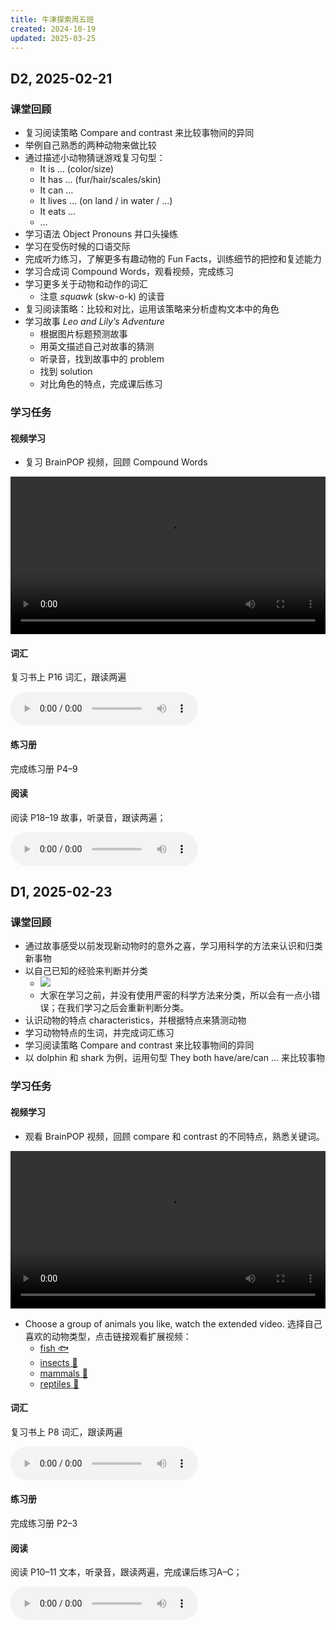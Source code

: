 ```yaml
---
title: 牛津探索周五班
created: 2024-10-19
updated: 2025-03-25
---
```


## D2, 2025-02-21

### 课堂回顾

- 复习阅读策略 Compare and contrast 来比较事物间的异同
- 举例自己熟悉的两种动物来做比较
- 通过描述小动物猜谜游戏复习句型：
	- It is … (color/size)
	- It has … (fur/hair/scales/skin)
	- It can …
	- It lives … (on land / in water / …)
	- It eats …
	- …
- 学习语法 Object Pronouns 并口头操练
- 学习在受伤时候的口语交际
- 完成听力练习，了解更多有趣动物的 Fun Facts，训练细节的把控和复述能力
- 学习合成词 Compound Words，观看视频，完成练习
- 学习更多关于动物和动作的词汇
	-  注意 *squawk* (skw-o-k) 的读音
- 复习阅读策略：比较和对比，运用该策略来分析虚构文本中的角色
- 学习故事 *Leo and Lily’s Adventure*
	- 根据图片标题预测故事
	- 用英文描述自己对故事的猜测
	- 听录音，找到故事中的 problem
	- 找到 solution
	- 对比角色的特点，完成课后练习

### 学习任务

#### 视频学习

- 复习 BrainPOP 视频，回顾 Compound Words

<video width="100%" height="auto" controls>
  <source src="https://mini-elephant-1318622621.cos.ap-chongqing.myqcloud.com/english/brainpop-jr-compound-words.mp4" type="video/mp4">
</video>

#### 词汇

复习书上 P16 词汇，跟读两遍

<audio controls>
  <source src="https://mini-elephant-1318622621.cos.ap-chongqing.myqcloud.com/english/OD2e_L2_Student_Book_Audio_1.09.mp3" type="audio/mp3">
</audio>

#### 练习册

完成练习册 P4–9

#### 阅读

阅读 P18–19 故事，听录音，跟读两遍；

<audio controls>
  <source src="https://mini-elephant-1318622621.cos.ap-chongqing.myqcloud.com/english/OD2e_L2_Student_Book_Audio_1.10.mp3" type="audio/mp3">
</audio>

## D1, 2025-02-23

### 课堂回顾

- 通过故事感受以前发现新动物时的意外之喜，学习用科学的方法来认识和归类新事物
- 以自己已知的经验来判断并分类
	- ![](https://mini-elephant-1318622621.cos.ap-chongqing.myqcloud.com/english/IMG_0855.jpeg)
	- 大家在学习之前，并没有使用严密的科学方法来分类，所以会有一点小错误；在我们学习之后会重新判断分类。
- 认识动物的特点 characteristics，并根据特点来猜测动物
- 学习动物特点的生词，并完成词汇练习
- 学习阅读策略 Compare and contrast 来比较事物间的异同
- 以 dolphin 和 shark 为例，运用句型 They both have/are/can … 来比较事物

### 学习任务

#### 视频学习

- 观看 BrainPOP 视频，回顾 compare 和 contrast 的不同特点，熟悉关键词。

<video width="100%" height="auto" controls>
  <source src="https://mini-elephant-1318622621.cos.ap-chongqing.myqcloud.com/english/brain-pop-jr-compare-and-contrast.mp4" type="video/mp4">
</video>

- Choose a group of animals you like, watch the extended video. 选择自己喜欢的动物类型，点击链接观看扩展视频：
	- [fish 🐟](https://mini-elephant-1318622621.cos.ap-chongqing.myqcloud.com/english/brainpop-jr-fish.mp4)
	- [insects 🐞](https://mini-elephant-1318622621.cos.ap-chongqing.myqcloud.com/english/brainpop-jr-insects.mp4)
	- [mammals 🐼](https://mini-elephant-1318622621.cos.ap-chongqing.myqcloud.com/english/brainpop-jr-mammals.mp4)
	- [reptiles 🦎](https://mini-elephant-1318622621.cos.ap-chongqing.myqcloud.com/english/brainpop-jr-reptiles.mp4)

#### 词汇

复习书上 P8 词汇，跟读两遍

<audio controls>
  <source src="https://mini-elephant-1318622621.cos.ap-chongqing.myqcloud.com/english/OD2e_L2_Student_Book_Audio_1.02.mp3" type="audio/mp3">
</audio>

#### 练习册

完成练习册 P2–3

#### 阅读

阅读 P10–11 文本，听录音，跟读两遍，完成课后练习A–C；

<audio controls>
  <source src="https://mini-elephant-1318622621.cos.ap-chongqing.myqcloud.com/english/OD2e_L2_Student_Book_Audio_1.03.mp3" type="audio/mp3">
</audio>
